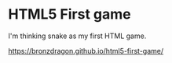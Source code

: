 # HTML5 First game

I'm thinking snake as my first HTML game.

https://bronzdragon.github.io/html5-first-game/
